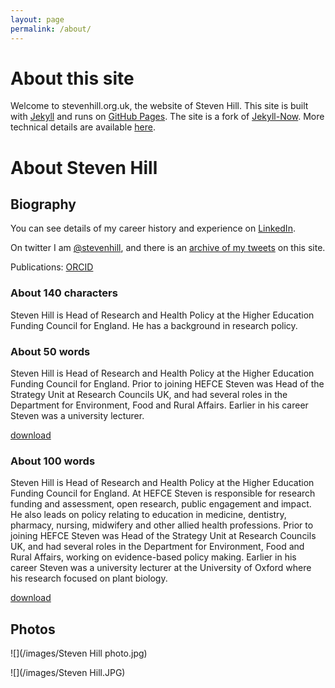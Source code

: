 ```yaml
---
layout: page
permalink: /about/
---
```


# About this site

Welcome to stevenhill.org.uk, the website of Steven Hill. This site is built with [Jekyll](https://jekyllrb.com/) and runs on [GitHub Pages](https://pages.github.com/). The site is a fork of [Jekyll-Now](http://www.jekyllnow.com/). More technical details are available [here](/tech/).

# About Steven Hill 

## Biography

You can see details of my career history and experience on [LinkedIn](www.linkedin.com/in/steven-hill-344576).

On twitter I am [@stevenhill](https://twitter.com/stevenhill), and there is an [archive of my tweets](http://stevenhill.org.uk/twitter-archive/) on this site.

Publications: [ORCID](http://orcid.org/0000-0003-1799-1915)

### About 140 characters

Steven Hill is Head of Research and Health Policy at the Higher Education Funding Council for England. He has a background in research policy.

### About 50 words

Steven Hill is Head of Research and Health Policy at the Higher Education Funding Council for England. Prior to joining HEFCE Steven was Head of the Strategy Unit at Research Councils UK, and had several roles in the Department for Environment, Food and Rural Affairs. Earlier in his career Steven was a university lecturer.

[download](/files/50WordBio.txt)

### About 100 words

Steven Hill is Head of Research and Health Policy at the Higher Education Funding Council for England. At HEFCE Steven is responsible for research funding and assessment, open research, public engagement and impact. He also leads on policy relating to education in medicine, dentistry, pharmacy, nursing, midwifery and other allied health professions. Prior to joining HEFCE Steven was Head of the Strategy Unit at Research Councils UK, and had several roles in the Department for Environment, Food and Rural Affairs, working on evidence-based policy making. Earlier in his career Steven was a university lecturer at the University of Oxford where his research focused on plant biology.

[download](/files/100WordBio.txt)

## Photos

![](/images/Steven Hill photo.jpg)

![](/images/Steven Hill.JPG)
